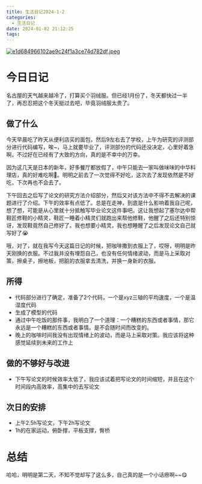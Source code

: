 ```yaml
---
title: 生活日记2024-1-2
categories:
  - 生活日记
date: 2024-01-02 21:12:25
tags:
---
```


[![e1d684966102ae9c24f1a3ce74d782df.jpeg](https://s1.imagehub.cc/images/2024/01/02/e1d684966102ae9c24f1a3ce74d782df.jpeg)](https://www.imagehub.cc/image/1UaFGz)

# 今日日记
名古屋的天气越来越冷了，打算买个羽绒服。但已经1月份了，冬天都快过一半了，再忍忍把这个冬天挺过去吧，毕竟羽绒服太贵了。

## 做了什么
今天早晨吃了昨天从便利店买的面包，然后9左右去了学校，上午为研究的评测部分进行代码编写，唉~，马上就要毕业了，评测部分的代码还没决定，心里好着急啊，不过好在已经有了大致的方向，真的是不幸中的万幸。  

因为这几天是日本的新年，好多餐厅都放假了，中午只能去一家叫做味味的中华料理店，真的好难吃啊🥗。明明之前去了一次觉得不好吃，这次去了发现依然是不好吃，下次再也不会去了。  

下午回去之后写了论文的研究方法介绍部分，然后又对该方法中不得不去解决的课题进行了介绍。下午的效率有点低了。总是在走神，到底是什么影响着我自己呢，想了想，可能是从心里就十分抵触写毕业论文这件事吧。这让我想起了塞尔达中帮鞋匠修鞋的小精灵，鞋匠一睡着小精灵们就跑出来帮他修鞋，他醒了之后还特别惊讶，发现鞋竟然自己修好了。我也想要小精灵，我也想睡醒了之后发现论文自己就写好了😭

哦，对了，就在我写今天这篇日记的时候，把咖啡撒到衣服上了，哎呀，明明是昨天刚换的衣服。不过我并没有埋怨自己，也没有任何情绪波动，而是马上采取对策，擦桌子，擦地板，把脏的衣服拿去清洗，并换一身新的衣服。
## 所得
- 代码部分进行了确定，准备了2个代码，一个是xyz三轴的平均速度，一个是温湿度代码
- 生成了模型的代码
- 通过中午吃饭的那件事，我明白了一个道理：一个糟糕的东西或者事情，那它永远是一个糟糕的东西或者事情。是不会随时间而改变的。
- 晚上的咖啡时间我没有出现情绪上的波动，而是马上采取对策。我应该将这种感觉延续到未来的工作上

## 做的不够好与改进
- 下午写论文的时候效率太低了，我应该试着把写论文的时间缩短，并且在这个时间段内高效率，高集中的去写论文

## 次日的安排
- 上午2.5h写论文，下午2h写论文
- 1h的在家运动，俯卧撑，平板支撑，臀桥

# 总结
哈哈，明明是第二天，不知不觉却写了这么多，自己真的是一个小话痨啊~~😋
